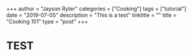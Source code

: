 +++
author = "Jayson Ryter" 
categories = ["Cooking"]
tags = ["tutorial"]
date = "2019-07-05"
description = "This is a test" 
linktitle = "" 
title = "Cooking 101" 
type = "post"
+++

# TEST
